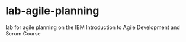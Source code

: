 # lab-agile-planning
lab for agile planning on the IBM Introduction to Agile Development and Scrum Course

